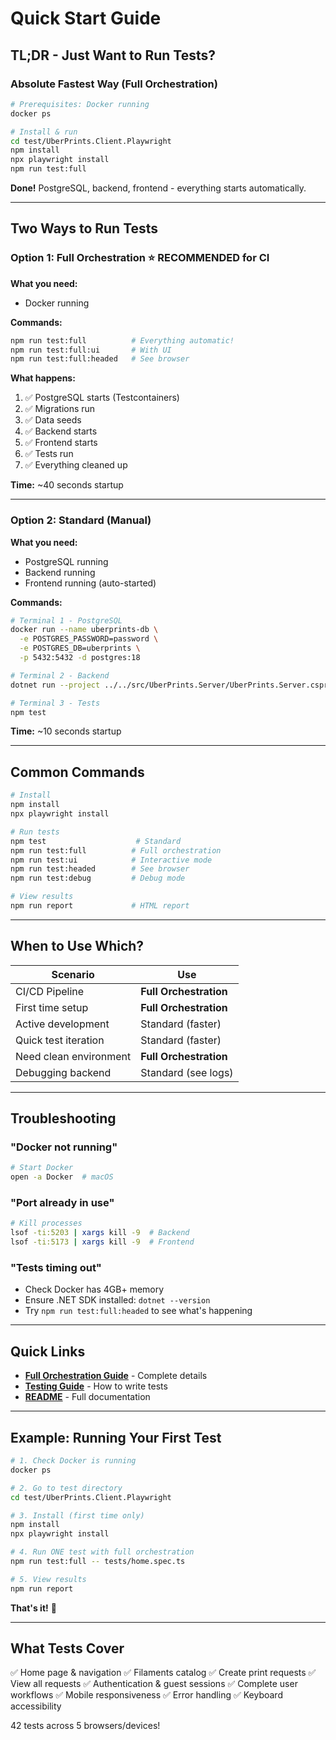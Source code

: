 # Quick Start Guide

## TL;DR - Just Want to Run Tests?

### Absolute Fastest Way (Full Orchestration)

```bash
# Prerequisites: Docker running
docker ps

# Install & run
cd test/UberPrints.Client.Playwright
npm install
npx playwright install
npm run test:full
```

**Done!** PostgreSQL, backend, frontend - everything starts automatically.

---

## Two Ways to Run Tests

### Option 1: Full Orchestration ⭐ RECOMMENDED for CI

**What you need:**
- Docker running

**Commands:**
```bash
npm run test:full          # Everything automatic!
npm run test:full:ui       # With UI
npm run test:full:headed   # See browser
```

**What happens:**
1. ✅ PostgreSQL starts (Testcontainers)
2. ✅ Migrations run
3. ✅ Data seeds
4. ✅ Backend starts
5. ✅ Frontend starts
6. ✅ Tests run
7. ✅ Everything cleaned up

**Time:** ~40 seconds startup

---

### Option 2: Standard (Manual)

**What you need:**
- PostgreSQL running
- Backend running
- Frontend running (auto-started)

**Commands:**
```bash
# Terminal 1 - PostgreSQL
docker run --name uberprints-db \
  -e POSTGRES_PASSWORD=password \
  -e POSTGRES_DB=uberprints \
  -p 5432:5432 -d postgres:18

# Terminal 2 - Backend
dotnet run --project ../../src/UberPrints.Server/UberPrints.Server.csproj

# Terminal 3 - Tests
npm test
```

**Time:** ~10 seconds startup

---

## Common Commands

```bash
# Install
npm install
npx playwright install

# Run tests
npm test                    # Standard
npm run test:full          # Full orchestration
npm run test:ui            # Interactive mode
npm run test:headed        # See browser
npm run test:debug         # Debug mode

# View results
npm run report             # HTML report
```

---

## When to Use Which?

| Scenario | Use |
|----------|-----|
| CI/CD Pipeline | **Full Orchestration** |
| First time setup | **Full Orchestration** |
| Active development | Standard (faster) |
| Quick test iteration | Standard (faster) |
| Need clean environment | **Full Orchestration** |
| Debugging backend | Standard (see logs) |

---

## Troubleshooting

### "Docker not running"
```bash
# Start Docker
open -a Docker  # macOS
```

### "Port already in use"
```bash
# Kill processes
lsof -ti:5203 | xargs kill -9  # Backend
lsof -ti:5173 | xargs kill -9  # Frontend
```

### "Tests timing out"
- Check Docker has 4GB+ memory
- Ensure .NET SDK installed: `dotnet --version`
- Try `npm run test:full:headed` to see what's happening

---

## Quick Links

- **[Full Orchestration Guide](./FULL_ORCHESTRATION.md)** - Complete details
- **[Testing Guide](./TESTING_GUIDE.md)** - How to write tests
- **[README](./README.md)** - Full documentation

---

## Example: Running Your First Test

```bash
# 1. Check Docker is running
docker ps

# 2. Go to test directory
cd test/UberPrints.Client.Playwright

# 3. Install (first time only)
npm install
npx playwright install

# 4. Run ONE test with full orchestration
npm run test:full -- tests/home.spec.ts

# 5. View results
npm run report
```

**That's it!** 🎉

---

## What Tests Cover

✅ Home page & navigation
✅ Filaments catalog
✅ Create print requests
✅ View all requests
✅ Authentication & guest sessions
✅ Complete user workflows
✅ Mobile responsiveness
✅ Error handling
✅ Keyboard accessibility

42 tests across 5 browsers/devices!
